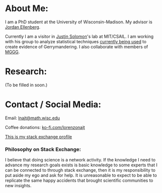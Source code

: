 # About Me:
I am a PhD student at the University of Wisconsin-Madison. My advisor is [Jordan Ellenberg](http://www.math.wisc.edu/~ellenber/).

Currently I am a visitor in [Justin Solomon](https://people.csail.mit.edu/jsolomon/)'s lab at MIT/CSAIL. I am working with his group to analyze statistical techniques [currently being used](https://arxiv.org/abs/1801.03783) to create evidence of Gerrymandering. I also collaborate with members of [MGGG](https://mggg.org/).

# Research:

(To be filled in soon.)

# Contact / Social Media:

Email: lnajt@math.wisc.edu

Coffee donations: [ko-fi.com/lorenzonajt](https://ko-fi.com/lorenzonajt)

[This is my stack exchange profile](https://stackexchange.com/users/2174622/lorenzo) 

### Philosophy on Stack Exchange:

I believe that doing science is a network activity. If the knowledge I need to advance my research goals exists is basic knowledge to some experts that I can be connected to through stack exchange, then it is my responsibility to put aside my ego and ask for help. It is unreasonable to expect to be able to replicate the same happy accidents that brought scientific communities to new insights.

